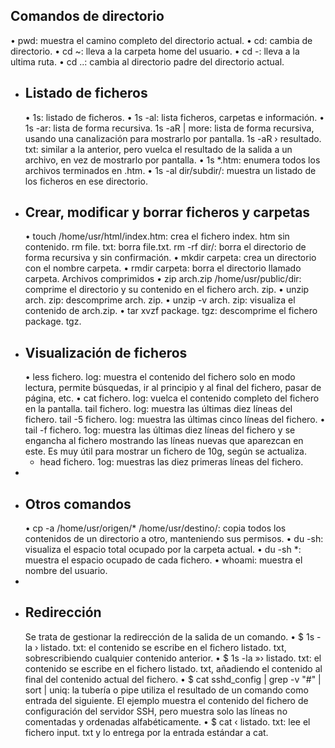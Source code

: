 ## Comandos de directorio
• pwd: muestra el camino completo del directorio actual.
• cd: cambia de directorio.
• cd ~: lleva a la carpeta home del usuario.
• cd -: lleva a la ultima ruta.
• cd ..: cambia al directorio padre del directorio actual.
- ## Listado de ficheros
  • 1s: listado de ficheros.
  • 1s -al: lista ficheros, carpetas e información.
  • 1s -ar: lista de forma recursiva.
  1s -aR | more: lista de forma recursiva, usando una canalización para mostrarlo por pantalla.
  1s -aR › resultado. txt: similar a la anterior, pero vuelca el resultado de la salida a un archivo, en
  vez de mostrarlo por pantalla.
  • 1s *.htm: enumera todos los archivos terminados en .htm.
  • 1s -al dir/subdir/: muestra un listado de los ficheros en ese directorio.
- ## Crear, modificar y borrar ficheros y carpetas
  • touch /home/usr/html/index.htm: crea el fichero index. htm sin contenido.
  rm file. txt: borra file.txt.
  rm -rf dir/: borra el directorio de forma recursiva y sin confirmación.
  • mkdir carpeta: crea un directorio con el nombre carpeta.
  • rmdir carpeta: borra el directorio llamado carpeta.
  Archivos comprimidos
  • zip arch.zip /home/usr/public/dir: comprime el directorio y su contenido en el fichero arch. zip.
  • unzip arch. zip: descomprime arch. zip.
  • unzip -v arch. zip: visualiza el contenido de arch.zip.
  • tar xvzf package. tgz: descomprime el fichero package. tgz.
- ## Visualización de ficheros
  • less fichero. log: muestra el contenido del fichero solo en modo lectura, permite búsquedas, ir al
  principio y al final del fichero, pasar de página, etc.
  • cat fichero. log: vuelca el contenido completo del fichero en la pantalla.
  tail fichero. log: muestra las últimas diez líneas del fichero.
  tail -5 fichero. log: muestra las últimas cinco líneas del fichero.
  • tail -f fichero. 1og: muestra las últimas diez líneas del fichero y se engancha al fichero mostrando
  las líneas nuevas que aparezcan en este. Es muy útil para mostrar un fichero de 10g, según se actualiza.
  * head fichero. 1og: muestras las diez primeras líneas del fichero.
-
- ## Otros comandos
  • cp -а /home/usr/origen/* /home/usr/destino/: copia todos los contenidos de un directorio a
  otro, manteniendo sus permisos.
  • du -sh: visualiza el espacio total ocupado por la carpeta actual.
  • du -sh *: muestra el espacio ocupado de cada fichero.
  • whoami: muestra el nombre del usuario.
-
- ## Redirección
  Se trata de gestionar la redirección de la salida de un comando.
  • $ 1s -la › listado. txt: el contenido se escribe en el fichero listado. txt, sobrescribiendo
  cualquier contenido anterior.
  • $ 1s -la »› listado. txt: el contenido se escribe en el fichero listado. txt, añadiendo el
  contenido al final del contenido actual del fichero.
  • $ cat sshd_config | grep -v "#" | sort | uniq: la tubería o pipe utiliza el resultado de un
  comando como entrada del siguiente. El ejemplo muestra el contenido del fichero de configuración del
  servidor SSH, pero muestra solo las líneas no comentadas y ordenadas alfabéticamente.
  • $ cat ‹ listado. txt: lee el fichero input. txt y lo entrega por la entrada estándar a cat.